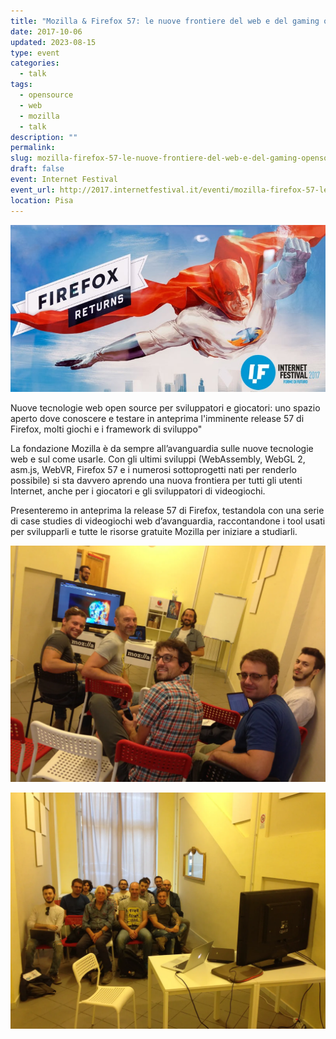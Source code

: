 ```yaml
---
title: "Mozilla & Firefox 57: le nuove frontiere del web e del gaming opensource"
date: 2017-10-06
updated: 2023-08-15
type: event
categories:
  - talk
tags:
  - opensource
  - web
  - mozilla
  - talk
description: ""
permalink: 
slug: mozilla-firefox-57-le-nuove-frontiere-del-web-e-del-gaming-opensource
draft: false
event: Internet Festival
event_url: http://2017.internetfestival.it/eventi/mozilla-firefox-57-le-nuove-frontiere-del-web-del-gaming-opensource/
location: Pisa
---
```

![](../../../assets/img/event/firefox-returns-featured.jpg)

Nuove tecnologie web open source per sviluppatori e giocatori: uno spazio aperto dove conoscere e testare in anteprima l'imminente release 57 di Firefox, molti giochi e i framework di sviluppo"

La fondazione Mozilla è da sempre all’avanguardia sulle nuove tecnologie web e sul come usarle. Con gli ultimi sviluppi (WebAssembly, WebGL 2, asm.js, WebVR, Firefox 57 e i numerosi sottoprogetti nati per renderlo possibile) si sta davvero aprendo una nuova frontiera per tutti gli utenti Internet, anche per i giocatori e gli sviluppatori di videogiochi. 

Presenteremo in anteprima la release 57 di Firefox, testandola con una serie di case studies di videogiochi web d’avanguardia, raccontandone i tool usati per svilupparli e tutte le risorse gratuite Mozilla per iniziare a studiarli.

![if2017-firefox](../../../assets/img/event/2017-firefox/if2017-firefox.webp)

![if2017-firefox-2](../../../assets/img/event/2017-firefox/if2017-firefox-2.webp)
